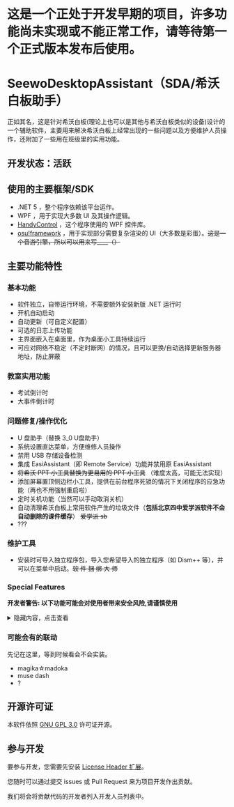
# 这是一个正处于开发早期的项目，许多功能尚未实现或不能正常工作，请等待第一个正式版本发布后使用。

# SeewoDesktopAssistant（SDA/希沃白板助手）

正如其名，这是针对希沃白板(理论上也可以是其他与希沃白板类似的设备)设计的一个辅助软件，主要用来解决希沃白板上经常出现的一些问题以及方便维护人员操作，还附加了一些用在班级里的实用功能。

## 开发状态：活跃

## 使用的主要框架/SDK

- .NET 5 ，整个程序依赖该平台运作。
- WPF ，用于实现大多数 UI 及其操作逻辑。
- [HandyControl](https://gitee.com/handyorg/HandyControl) ，这个程序使用的 WPF 控件库。
- [osu!framework](https://github.com/ppy/osu-framework) ，用于实现部分需要复杂渲染的 UI（大多数是彩蛋）。~~这是一个音游引擎，所以可以用来写____（）~~

## 主要功能特性

### 基本功能

- 软件独立，自带运行环境，不需要额外安装新版 .NET 运行时
- 开机自动启动
- 自动更新（可自定义配置）
- 可选的日志上传功能
- 主界面嵌入在桌面里，作为桌面小工具持续运行
- 可应对网络不稳定（不定时断网）的情况，且可以更换/自动选择更新服务器地址，防止屏蔽

### 教室实用功能

- 考试倒计时
- 大事件倒计时

### 问题修复/操作优化

- U 盘助手（替换 3_0 U盘助手）
- 系统设置直达菜单，方便维修人员操作
- 禁用 USB 存储设备检测
- 集成 EasiAssistant（即 Remote Service）功能并禁用原 EasiAssistant
- ~~将希沃 PPT 小工具替换为更易用的 PPT 小工具~~ （难度太高，可能无法实现）
- 添加屏幕置顶侧边栏小工具，提供在前台程序死锁的情况下关闭程序的应急功能（再也不用强制重启啦）
- 定时关机功能（当然可以手动取消关机）
- 自动清理希沃白板上常用软件产生的垃圾文件（**包括北京四中爱学派软件不会自动删除的课件缓存**） ~~爱学派 sb~~
- ???

### 维护工具

- 安装时可导入独立程序包，导入您希望导入的独立程序（如 Dism++ 等），并可以在菜单中启动。~~软 件 捆 绑 大 师~~

### Special Features

**开发者警告: 以下功能可能会对使用者带来安全风险,请谨慎使用**

<details>
<summary>隐藏内容，点击查看</summary>

- 使用希沃白板内置无线网卡快速创建 WIFI 热点
- 利用希沃白板热点创建局域网 FTP 服务器
- 在热点上将某个域名重定向到希沃白板上启动的 Web 服务(?????????????)

</details>

### 可能会有的联动

先记在这里，等到时候看会不会实装。

- magika☆madoka
- muse dash
- ?

## 开源许可证

本软件依照 [GNU GPL 3.0](LICENSE) 许可证开源。

## 参与开发

要参与开发，您需要先安装 [License Header 扩展](https://marketplace.visualstudio.com/items?itemName=StefanWenig.LicenseHeaderManager)。

您随时可以通过提交 issues 或 Pull Request 来为项目开发作出贡献。

我们将会将贡献代码的开发者列入开发人员列表中。
